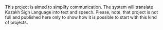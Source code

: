 This project is aimed to simplify communication. The system will translate Kazakh Sign Language into text and speech. 
Please, note, that project is not full and published here only to show how it is possible to start with this kind of projects.
